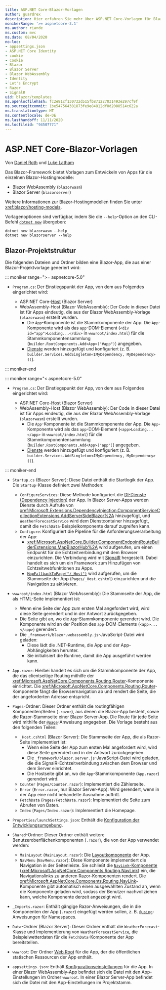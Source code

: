 ```yaml
---
title: ASP.NET Core-Blazor-Vorlagen
author: guardrex
description: Hier erfahren Sie mehr über ASP.NET Core-Vorlagen für Blazor-Apps und die Blazor-Projektstruktur.
monikerRange: '>= aspnetcore-3.1'
ms.author: riande
ms.custom: mvc
ms.date: 08/04/2020
no-loc:
- appsettings.json
- ASP.NET Core Identity
- cookie
- Cookie
- Blazor
- Blazor Server
- Blazor WebAssembly
- Identity
- Let's Encrypt
- Razor
- SignalR
uid: blazor/templates
ms.openlocfilehash: fc2e81cf130732d515fb871227031493e297cf9f
ms.sourcegitcommit: 1be547564381873fe9e84812df8d2088514c622a
ms.translationtype: HT
ms.contentlocale: de-DE
ms.lasthandoff: 11/11/2020
ms.locfileid: "94507771"
---
```

# <a name="aspnet-core-no-locblazor-templates"></a>ASP.NET Core-Blazor-Vorlagen

Von [Daniel Roth](https://github.com/danroth27) und [Luke Latham](https://github.com/guardrex)

Das Blazor-Framework bietet Vorlagen zum Entwickeln von Apps für die einzelnen Blazor-Hostingmodelle:

* Blazor WebAssembly (`blazorwasm`)
* Blazor Server (`blazorserver`)

Weitere Informationen zur Blazor-Hostingmodellen finden Sie unter <xref:blazor/hosting-models>.

Vorlagenoptionen sind verfügbar, indem Sie die `--help`-Option an den CLI-Befehl [`dotnet new`](/dotnet/core/tools/dotnet-new) übergeben:

```dotnetcli
dotnet new blazorwasm --help
dotnet new blazorserver --help
```

## <a name="no-locblazor-project-structure"></a>Blazor-Projektstruktur

Die folgenden Dateien und Ordner bilden eine Blazor-App, die aus einer Blazor-Projektvorlage generiert wird:

::: moniker range=">= aspnetcore-5.0"

* `Program.cs`: Der Einstiegspunkt der App, von dem aus Folgendes eingerichtet wird:

  * ASP.NET Core-[Host](xref:fundamentals/host/generic-host) (Blazor Server)
  * WebAssembly-Host (Blazor WebAssembly): Der Code in dieser Datei ist für Apps eindeutig, die aus der Blazor WebAssembly-Vorlage (`blazorwasm`) erstellt wurden.
    * Die `App`-Komponente ist die Stammkomponente der App. Die `App`-Komponente wird als das `app`-DOM-Element (`<div id="app">Loading...</div>` in `wwwroot/index.html`) für die Stammkomponentensammlung (`builder.RootComponents.Add<App>("#app")`) angegeben.
    * [Dienste](xref:blazor/fundamentals/dependency-injection) werden hinzugefügt und konfiguriert (z. B. `builder.Services.AddSingleton<IMyDependency, MyDependency>()`).

::: moniker-end

::: moniker range="< aspnetcore-5.0"

* `Program.cs`: Der Einstiegspunkt der App, von dem aus Folgendes eingerichtet wird:

  * ASP.NET Core-[Host](xref:fundamentals/host/generic-host) (Blazor Server)
  * WebAssembly-Host (Blazor WebAssembly): Der Code in dieser Datei ist für Apps eindeutig, die aus der Blazor WebAssembly-Vorlage (`blazorwasm`) erstellt wurden.
    * Die `App`-Komponente ist die Stammkomponente der App. Die `App`-Komponente wird als das `app`-DOM-Element (`<app>Loading...</app>` in `wwwroot/index.html`) für die Stammkomponentensammlung (`builder.RootComponents.Add<App>("app")`) angegeben.
    * [Dienste](xref:blazor/fundamentals/dependency-injection) werden hinzugefügt und konfiguriert (z. B. `builder.Services.AddSingleton<IMyDependency, MyDependency>()`).

::: moniker-end

* `Startup.cs` (Blazor Server): Diese Datei enthält die Startlogik der App. Die `Startup`-Klasse definiert zwei Methoden:

  * `ConfigureServices`: Diese Methode konfiguriert die [DI-Dienste (Dependency Injection)](xref:fundamentals/dependency-injection) der App. In Blazor Server-Apps werden Dienste durch Aufrufe von <xref:Microsoft.Extensions.DependencyInjection.ComponentServiceCollectionExtensions.AddServerSideBlazor%2A> hinzugefügt, und `WeatherForecastService` wird dem Dienstcontainer hinzugefügt, damit die `FetchData`-Beispielkomponente darauf zugreifen kann.
  * `Configure`: Konfiguriert die Pipeline für die Anforderungsverarbeitung der App:
    * <xref:Microsoft.AspNetCore.Builder.ComponentEndpointRouteBuilderExtensions.MapBlazorHub%2A> wird aufgerufen, um einen Endpunkt für die Echtzeitverbindung mit dem Browser einzurichten. Die Verbindung wird mit [SignalR](xref:signalr/introduction) hergestellt. Dabei handelt es sich um ein Framework zum Hinzufügen von Echtzeitwebfunktionen zu Apps.
    * [`MapFallbackToPage("/_Host")`](xref:Microsoft.AspNetCore.Builder.RazorPagesEndpointRouteBuilderExtensions.MapFallbackToPage*) wird aufgerufen, um die Stammseite der App (`Pages/_Host.cshtml`) einzurichten und die Navigation zu aktivieren.

* `wwwroot/index.html` (Blazor WebAssembly): Die Stammseite der App, die als HTML-Seite implementiert ist:
  * Wenn eine Seite der App zum ersten Mal angefordert wird, wird diese Seite gerendert und in der Antwort zurückgegeben.
  * Die Seite gibt an, wo die `App`-Stammkomponente gerendert wird. Die Komponente wird an der Position des `app`-DOM-Elements (`<app>...</app>`) gerendert.
  * Die `_framework/blazor.webassembly.js`-JavaScript-Datei wird geladen:
    * Diese lädt die .NET-Runtime, die App und der App-Abhängigkeiten herunter.
    * Sie initialisiert die Runtime, damit die App ausgeführt werden kann.

* `App.razor`: Hierbei handelt es sich um die Stammkomponente der App, die das clientseitige Routing mithilfe der <xref:Microsoft.AspNetCore.Components.Routing.Router>-Komponente einrichtet. Die <xref:Microsoft.AspNetCore.Components.Routing.Router>-Komponente fängt die Browsernavigation ab und rendert die Seite, die der angeforderten Adresse entspricht.

* `Pages`-Ordner: Dieser Ordner enthält die routingfähigen Komponenten/Seiten (`.razor`), aus denen die Blazor-App besteht, sowie die Razor-Stammseite einer Blazor Server-App. Die Route für jede Seite wird mithilfe der [`@page`](xref:mvc/views/razor#page)-Anweisung angegeben. Die Vorlage besteht aus den folgenden Teilen:
  * `_Host.cshtml` (Blazor Server): Die Stammseite der App, die als Razor-Seite implementiert ist:
    * Wenn eine Seite der App zum ersten Mal angefordert wird, wird diese Seite gerendert und in der Antwort zurückgegeben.
    * Die `_framework/blazor.server.js`-JavaScript-Datei wird geladen, die die SignalR-Echtzeitverbindung zwischen dem Browser und dem Server einrichtet.
    * Die Hostseite gibt an, wo die `App`-Stammkomponente (`App.razor`) gerendert wird.
  * `Counter` (`Pages/Counter.razor`): Implementiert die Zählerseite.
  * `Error` (`Error.razor`, nur Blazor Server-App): Wird gerendert, wenn in der App eine nicht behandelte Ausnahme auftritt.
  * `FetchData` (`Pages/FetchData.razor`): Implementiert die Seite zum Abrufen von Daten.
  * `Index` (`Pages/Index.razor`): Implementiert die Homepage.
  
* `Properties/launchSettings.json`: Enthält die [Konfiguration der Entwicklungsumgebung](xref:fundamentals/environments#development-and-launchsettingsjson).

* `Shared`-Ordner: Dieser Ordner enthält weitere Benutzeroberflächenkomponenten (`.razor`), die von der App verwendet werden:
  * `MainLayout` (`MainLayout.razor`): Die [Layoutkomponente](xref:blazor/layouts) der App.
  * `NavMenu` (`NavMenu.razor`): Diese Komponente implementiert die Navigation in der Seitenleiste. Sie schließt die [`NavLink`-Komponente](xref:blazor/fundamentals/routing#navlink-component) (<xref:Microsoft.AspNetCore.Components.Routing.NavLink>) ein, die Navigationslinks zu anderen Razor-Komponenten rendert. Die <xref:Microsoft.AspNetCore.Components.Routing.NavLink>-Komponente gibt automatisch einen ausgewählten Zustand an, wenn die Komponente geladen wird, sodass der Benutzer nachvollziehen kann, welche Komponente derzeit angezeigt wird.

* `_Imports.razor`: Enthält gängige Razor-Anweisungen, die in die Komponenten der App (`.razor`) eingefügt werden sollen, z. B. [`@using`](xref:mvc/views/razor#using)-Anweisungen für Namespaces.

* `Data`-Ordner (Blazor Server): Dieser Ordner enthält die `WeatherForecast`-Klasse und Implementierung von `WeatherForecastService`, die Beispielwetterdaten für die `FetchData`-Komponente der App bereitstellen.

* `wwwroot`: Der Ordner [Web Root](xref:fundamentals/index#web-root) für die App, der die öffentlichen statischen Ressourcen der App enthält.

* `appsettings.json`: Enthält [Konfigurationseinstellungen](xref:blazor/fundamentals/configuration) für die App. In einer Blazor WebAssembly-App befindet sich die Datei mit den App-Einstellungen im Ordner `wwwroot`. In einer Blazor Server-App befindet sich die Datei mit den App-Einstellungen im Projektstamm.
